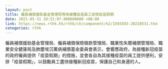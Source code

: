 ```yaml
---
layout: post
title: 僱員補償援助基金管理局等為接種疫苗員工安排疫苗假期
date: 2021-05-31 20:51:07.000000000 +08:00
link: https://news.rthk.hk/rthk/ch/component/k2/1593583-20210531.htm
categories: rthk
---
```


僱員補償援助基金管理局、僱員補償保險徵款管理局、職業性失聰補償管理局、職業安全健康局及肺塵埃沉著病補償基金委員會表示，會響應政府，為接種新冠疫苗的政府僱員提供「疫苗假期」的措施，並會各自為其接種疫苗的員工提供便利，安排「疫苗假期」，以鼓勵員工盡快接種新冠疫苗，保護自己和身邊的人。
